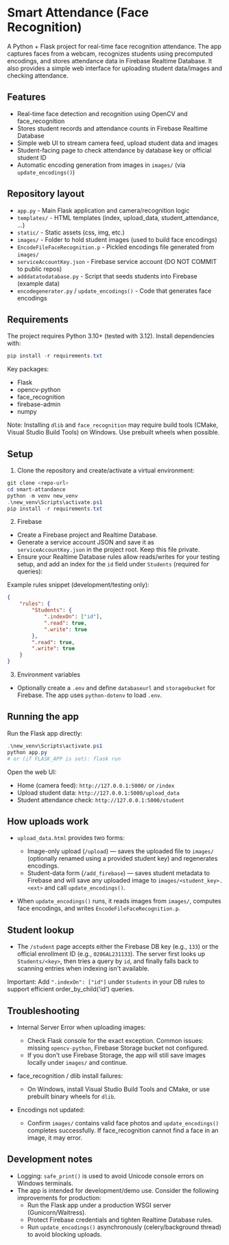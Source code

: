 # Smart Attendance (Face Recognition)

A Python + Flask project for real-time face recognition attendance. The app captures faces from a webcam, recognizes students using precomputed encodings, and stores attendance data in Firebase Realtime Database. It also provides a simple web interface for uploading student data/images and checking attendance.

## Features

- Real-time face detection and recognition using OpenCV and face_recognition
- Stores student records and attendance counts in Firebase Realtime Database
- Simple web UI to stream camera feed, upload student data and images
- Student-facing page to check attendance by database key or official student ID
- Automatic encoding generation from images in `images/` (via `update_encodings()`)

## Repository layout

- `app.py` - Main Flask application and camera/recognition logic
- `templates/` - HTML templates (index, upload_data, student_attendance, ...)
- `static/` - Static assets (css, img, etc.)
- `images/` - Folder to hold student images (used to build face encodings)
- `EncodeFileFaceRecognition.p` - Pickled encodings file generated from `images/`
- `serviceAccountKey.json` - Firebase service account (DO NOT COMMIT to public repos)
- `adddatatodatabase.py` - Script that seeds students into Firebase (example data)
- `encodegenerater.py` / `update_encodings()` - Code that generates face encodings

## Requirements

The project requires Python 3.10+ (tested with 3.12). Install dependencies with:

```powershell
pip install -r requirements.txt
```

Key packages:
- Flask
- opencv-python
- face_recognition
- firebase-admin
- numpy

Note: Installing `dlib` and `face_recognition` may require build tools (CMake, Visual Studio Build Tools) on Windows. Use prebuilt wheels when possible.

## Setup

1. Clone the repository and create/activate a virtual environment:

```powershell
git clone <repo-url>
cd smart-attandance
python -m venv new_venv
.\new_venv\Scripts\activate.ps1
pip install -r requirements.txt
```

2. Firebase
- Create a Firebase project and Realtime Database.
- Generate a service account JSON and save it as `serviceAccountKey.json` in the project root. Keep this file private.
- Ensure your Realtime Database rules allow reads/writes for your testing setup, and add an index for the `id` field under `Students` (required for queries):

Example rules snippet (development/testing only):

```json
{
    "rules": {
        "Students": {
            ".indexOn": ["id"],
            ".read": true,
            ".write": true
        },
        ".read": true,
        ".write": true
    }
}
```

3. Environment variables
- Optionally create a `.env` and define `databaseurl` and `storagebucket` for Firebase. The app uses `python-dotenv` to load `.env`.

## Running the app

Run the Flask app directly:

```powershell
.\new_venv\Scripts\activate.ps1
python app.py
# or (if FLASK_APP is set): flask run
```

Open the web UI:
- Home (camera feed): `http://127.0.0.1:5000/` or `/index`
- Upload student data: `http://127.0.0.1:5000/upload_data`
- Student attendance check: `http://127.0.0.1:5000/student`

## How uploads work

- `upload_data.html` provides two forms:
    - Image-only upload (`/upload`) — saves the uploaded file to `images/` (optionally renamed using a provided student key) and regenerates encodings.
    - Student-data form (`/add_firebase`) — saves student metadata to Firebase and will save any uploaded image to `images/<student_key>.<ext>` and call `update_encodings()`.

- When `update_encodings()` runs, it reads images from `images/`, computes face encodings, and writes `EncodeFileFaceRecognition.p`.

## Student lookup

- The `/student` page accepts either the Firebase DB key (e.g., `133`) or the official enrollment ID (e.g., `0206AL231133`). The server first looks up `Students/<key>`, then tries a query by `id`, and finally falls back to scanning entries when indexing isn't available.

Important: Add `".indexOn": ["id"]` under `Students` in your DB rules to support efficient order_by_child('id') queries.

## Troubleshooting

- Internal Server Error when uploading images:
    - Check Flask console for the exact exception. Common issues: missing `opencv-python`, Firebase Storage bucket not configured.
    - If you don't use Firebase Storage, the app will still save images locally under `images/` and continue.

- face_recognition / dlib install failures:
    - On Windows, install Visual Studio Build Tools and CMake, or use prebuilt binary wheels for `dlib`.

- Encodings not updated:
    - Confirm `images/` contains valid face photos and `update_encodings()` completes successfully. If face_recognition cannot find a face in an image, it may error.

## Development notes

- Logging: `safe_print()` is used to avoid Unicode console errors on Windows terminals.
- The app is intended for development/demo use. Consider the following improvements for production:
    - Run the Flask app under a production WSGI server (Gunicorn/Waitress).
    - Protect Firebase credentials and tighten Realtime Database rules.
    - Run `update_encodings()` asynchronously (celery/background thread) to avoid blocking uploads.

